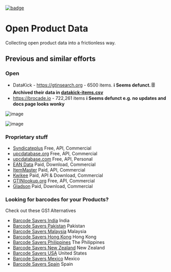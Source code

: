 <a className="gh-badge" href="https://datahub.io/core/product-data"><img src="https://badgen.net/badge/icon/View%20on%20datahub.io/orange?icon=https://datahub.io/datahub-cube-badge-icon.svg&label&scale=1.25" alt="badge" /></a>

# Open Product Data

Collecting open product data into a frictionless way.

## Previous and similar efforts

### Open

- DataKick - https://gtinsearch.org - 6500 items. **ℹ️ Seems defunct. 🗄️ Archived their data in [datakick-items.csv](archive/datakick-items.csv)**
- https://brocade.io - 722,261 items **ℹ️ Seems defunct e.g. no updates and docs page looks wonky**

![image](https://github.com/datasets/product-data/assets/180658/9f102009-f0cf-46c3-bd8f-0c0ffb379a25)

![image](https://github.com/datasets/product-data/assets/180658/5607d381-388f-4427-a20e-1c8510c5aab7)

### Proprietary stuff

- [Syndicateplus](http://syndicateplus.com/) Free, API, Commercial
- [upcdatabase.org](http://upcdatabase.org/) Free, API, Commercial
- [upcdatabase.com](http://www.upcdatabase.com/) Free, API, Personal
- [EAN Data](http://eandata.com/) Paid, Download, Commercial
- [ItemMaster](http://www.itemmaster.com/) Paid, API, Commercial
- [Kwikee](https://www.kwikee.com/) Paid, API & Download, Commercial
- [GTINlookup.org](https://gtinlookup.org/) Free, API, Commercial
- [Gladson](http://www.gladson.com/) Paid, Download, Commercial

### Looking for barcodes for your Products?

Check out these GS1 Alternatives

- [Barcode Savers India](https://barcodesavers.co.in/buy-barcodes/) India
- [Barcode Savers Pakistan](https://barcodesavers.pk/buy-barcodes/) Pakistan
- [Barcode Savers Malaysia](https://barcodesavers.my/buy-barcodes/) Malaysia
- [Barcode Savers Hong Kong](https://barcodesavers.hk/buy-barcodes/) Hong Kong
- [Barcode Savers Philippines](https://barcodesavers.ph/buy-barcodes/) The Philippines
- [Barcode Savers New Zealand](https://barcodesavers.co.nz/buy-barcodes/) New Zealand
- [Barcode Savers USA](https://barcodesavers.com/buy-barcodes/) United States
- [Barcode Savers Mexico](https://barcodesavers.mx/obtener-codigos-de-ean-y-upc/) Mexico
- [Barcode Savers Spain](https://ahorraenlasbarras.es/obtener-codigos-de-ean-y-upc/) Spain

